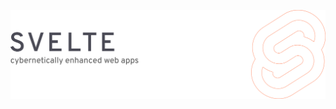 [![alt text](https://raw.githubusercontent.com/ottomated/svelte5-issue-repro/main/final-switch.svg)](https://example.com)
